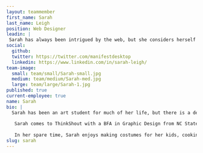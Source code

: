 ```yaml
---
layout: teammember
first_name: Sarah
last_name: Leigh
position: Web Designer
leadin: |
 Sarah has always been intrigued by the web, but she considers herself an art student, first and foremost.
social:
  github: 
  twitter: https://twitter.com/manifestdesktop
  linkedin: https://www.linkedin.com/in/sarah-leigh/
team-image:
  small: team/small/Sarah-small.jpg
  medium: team/medium/Sarah-med.jpg
  large: team/large/Sarah-1.jpg
published: true
current-employee: true
name: Sarah
bio: |
  Sarah has been an art student for much of her life, but there is a definite distinction between art and design. To put it in her own words, "design needs to communicate." She finds the union of visual and written communication in graphic design to be a powerful force. It's a mindset we welcome here at ThinkShout, where the work of mission-driven organizations needs to be conveyed to potential supporters in a succinct but evocative manner.
   
   Sarah comes to ThinkShout with a BFA in Graphic Design from NC State University. It was there that she got into typography, and has been a self-proclaimed design nerd ever since! She has been designing professionally since 2008, most recently in the healthcare field. Not only does she bring a passion for design to ThinkShout, but Sarah was publishing web pages as early as age 9. If that doesn't impress you, perhaps the fact that she drove and camped across the country solo will?
   
   In her spare time, Sarah enjoys making costumes for her kids, cooking, vintage store digging, and making mixtapes for her friends (and coworkers!)
slug: sarah
---
```


